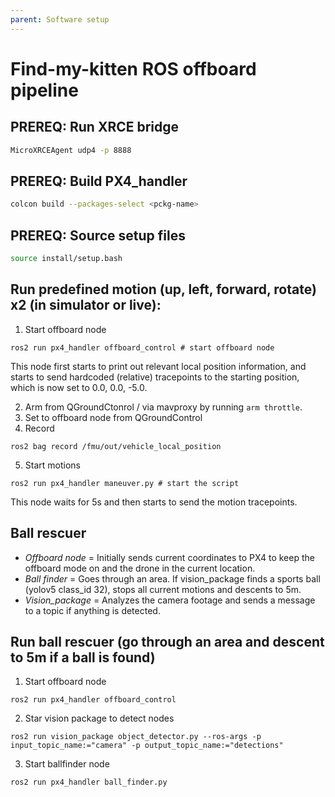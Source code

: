 ```yaml
---
parent: Software setup
---
```

# Find-my-kitten ROS offboard pipeline

## PREREQ: Run XRCE bridge
```bash
MicroXRCEAgent udp4 -p 8888
```

## PREREQ: Build PX4_handler
```bash
colcon build --packages-select <pckg-name>
```

## PREREQ: Source setup files
```bash
source install/setup.bash
```

## Run predefined motion (up, left, forward, rotate) x2 (in simulator or live):
1. Start offboard node
```
ros2 run px4_handler offboard_control # start offboard node
```
This node first starts to print out relevant local position information, and starts to send hardcoded (relative) tracepoints to the starting position, which is now set to 0.0, 0.0, -5.0. 


2. Arm from QGroundCtonrol / via mavproxy by running ```arm throttle```.
3. Set to offboard node from QGroundControl 
4. Record
```
ros2 bag record /fmu/out/vehicle_local_position
```
5. Start motions
```
ros2 run px4_handler maneuver.py # start the script
```
This node waits for 5s and then starts to send the motion tracepoints.

## Ball rescuer
- *Offboard node* = Initially sends current coordinates to PX4 to keep the offboard mode on and the drone in the current location.
- *Ball finder* = Goes through an area. If vision_package finds a sports ball (yolov5 class_id 32), stops all current motions and descents to 5m.
- *Vision_package* = Analyzes the camera footage and sends a message to a topic if anything is detected.

## Run ball rescuer (go through an area and descent to 5m if a ball is found)
1. Start offboard node
```
ros2 run px4_handler offboard_control
```

2. Star vision package to detect nodes
```
ros2 run vision_package object_detector.py --ros-args -p input_topic_name:="camera" -p output_topic_name:="detections"
```

3. Start ballfinder node
```
ros2 run px4_handler ball_finder.py
```
